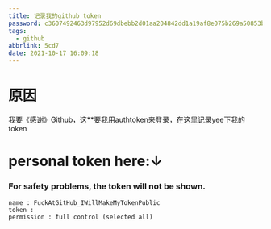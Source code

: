 ```yaml
---
title: 记录我的github token
password: c3607492463d97952d69dbebb2d01aa204842dd1a19af8e075b269a50853b6d5
tags:
  - github
abbrlink: 5cd7
date: 2021-10-17 16:09:18
---
```

# 原因
我要《感谢》Github，这\*\*要我用authtoken来登录，在这里记录yee下我的token
<!--more-->
# personal token here:↓

### For safety problems, the token will not be shown.

```
name : FuckAtGitHub_IWillMakeMyTokenPublic
token : 
permission : full control (selected all)
```


